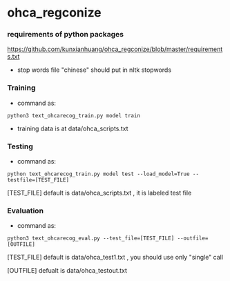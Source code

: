 # ohca_regconize
### requirements of python packages
https://github.com/kunxianhuang/ohca_regconize/blob/master/requirements.txt
* stop words
file "chinese" should put in nltk stopwords
### Training
* command as:

 ``python3 text_ohcarecog_train.py model train ``
* training data is at data/ohca_scripts.txt

### Testing
* command as:

``python text_ohcarecog_train.py model test --load_model=True --testfile=[TEST_FILE]``

[TEST_FILE] default is data/ohca_scripts.txt , it is labeled test file
### Evaluation 

* command as:

 ``python3 text_ohcarecog_eval.py --test_file=[TEST_FILE] --outfile=[OUTFILE]`` 

[TEST_FILE] default is data/ohca_test1.txt , you should use only "single" call

[OUTFILE]   defualt is data/ohca_testout.txt

